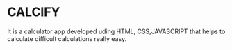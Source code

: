 # CALCIFY
It is a calculator app developed uding HTML, CSS,JAVASCRIPT that helps to calculate difficult calculations really easy.
